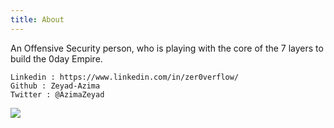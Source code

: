 ```yaml
---
title: About
---
```


An Offensive Security person, who is playing with the core of the 7 layers to build the 0day Empire.


    Linkedin : https://www.linkedin.com/in/zer0verflow/
    Github : Zeyad-Azima
    Twitter : @AzimaZeyad

<img src="https://avatars.githubusercontent.com/u/62406753">
